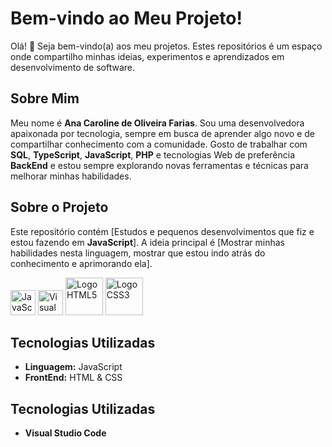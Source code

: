 # Bem-vindo ao Meu Projeto!

Olá! 👋 Seja bem-vindo(a) aos meu projetos. Estes repositórios é um espaço onde compartilho minhas ideias, experimentos e aprendizados em desenvolvimento de software.

## Sobre Mim

Meu nome é **Ana Caroline de Oliveira Farias**. Sou uma desenvolvedora apaixonada por tecnologia, sempre em busca de aprender algo novo e de compartilhar conhecimento com a comunidade. Gosto de trabalhar com **SQL**, **TypeScript**, **JavaScript**, **PHP** e tecnologias Web de preferência **BackEnd** e estou sempre explorando novas ferramentas e técnicas para melhorar minhas habilidades.

## Sobre o Projeto

Este repositório contém [Estudos e pequenos desenvolvimentos que fiz e estou fazendo em **JavaScript**]. A ideia principal é [Mostrar minhas habilidades nesta linguagem, mostrar que estou indo atrás do conhecimento e aprimorando ela]. 

<img src="https://upload.wikimedia.org/wikipedia/commons/6/6a/JavaScript-logo.png" alt="JavaScript" width="40"/> <img src="https://cdn.jsdelivr.net/gh/devicons/devicon/icons/vscode/vscode-original.svg" alt="Visual Studio Code" width="40" height="40"> <img src="https://upload.wikimedia.org/wikipedia/commons/6/61/HTML5_logo_and_wordmark.svg" alt="Logo HTML5" width="60"> <img src="https://upload.wikimedia.org/wikipedia/commons/6/62/CSS3_logo.svg" alt="Logo CSS3" width="60">

## Tecnologias Utilizadas

- **Linguagem:** JavaScript
- **FrontEnd:** HTML & CSS

## Tecnologias Utilizadas
- **Visual Studio Code**

